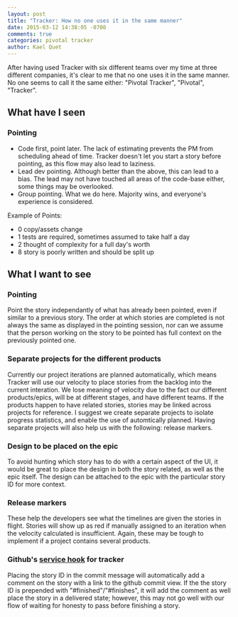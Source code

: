 ```yaml
---
layout: post
title: "Tracker: How no one uses it in the same manner"
date: 2015-03-12 14:38:05 -0700
comments: true
categories: pivotal tracker
author: Kael Quet
---
```

After having used Tracker with six different teams over my time at three different companies, it's clear to me
that no one uses it in the same manner. No one seems to call it the same either: "Pivotal Tracker", "Pivotal", "Tracker".

## What have I seen ##

### Pointing ###

- Code first, point later. The lack of estimating prevents the PM from scheduling ahead of time.
Tracker doesn't let you start a story before pointing, as this flow may also lead to laziness.
- Lead dev pointing. Although better than the above, this can lead to a bias. The lead may not
have touched all areas of the code-base either, some things may be overlooked.
- Group pointing. What we do here. Majority wins, and everyone's experience is considered.

Example of Points:

- 0 copy/assets change
- 1 tests are required, sometimes assumed to take half a day
- 2 thought of complexity for a full day's worth
- 8 story is poorly written and should be split up

## What I want to see ##

### Pointing ###

Point the story independantly of what has already been pointed, even if similar to a previous story. The order at which stories are
completed is not always the same as displayed in the pointing session, nor can we assume that the person working on the story to be
pointed has full context on the previously pointed one.

### Separate projects for the different products ###

Currently our project iterations are planned automatically, which means Tracker will use our velocity to place stories from
the backlog into the current interation. We lose meaning of velocity due to the fact our different products/epics, will be at
different stages, and have different teams. If the products happen to have related stories, stories may be linked across projects
for reference. I suggest we create separate projects to isolate progress statistics, and enable
the use of automtically planned. Having separate projects will also help us with the following: release markers.

### Design to be placed on the epic ###

To avoid hunting which story has to do with a certain aspect of the UI, it would be great to
place the design in both the story related, as well as the epic itself. The design can be
attached to the epic with the particular story ID for more context.

### Release markers ###

These help the developers see what the timelines are given the stories in flight. Stories will show up as red if manually assigned to an iteration when the velocity calculated is insufficient. Again, these may be tough to implement if a project contains several products.

### Github's [service hook](http://pivotallabs.com/level-up-your-development-workflow-with-github-pivotal-tracker/) for tracker ###

Placing the story ID in the commit message will automatically add a comment on the story with a link to the github commit view.
If the the story ID is prepended with "#finished"/"#finishes", it will add the comment as well place the story in a delivered state;
however, this may not go well with our flow of waiting for honesty to pass before finishing a story.
